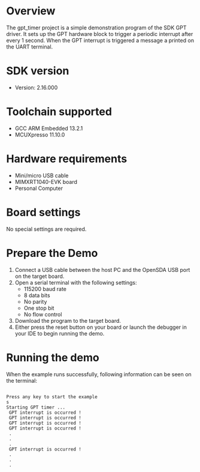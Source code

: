 Overview
========
The gpt_timer project is a simple demonstration program of the SDK GPT driver. It sets up the GPT
hardware block to trigger a periodic interrupt after every 1 second. When the GPT interrupt is triggered
a message a printed on the UART terminal.

SDK version
===========
- Version: 2.16.000

Toolchain supported
===================
- GCC ARM Embedded  13.2.1
- MCUXpresso  11.10.0

Hardware requirements
=====================
- Mini/micro USB cable
- MIMXRT1040-EVK board
- Personal Computer

Board settings
==============
No special settings are required.

Prepare the Demo
================
1.  Connect a USB cable between the host PC and the OpenSDA USB port on the target board.
2.  Open a serial terminal with the following settings:
    - 115200 baud rate
    - 8 data bits
    - No parity
    - One stop bit
    - No flow control
3.  Download the program to the target board.
4.  Either press the reset button on your board or launch the debugger in your IDE to begin running the demo.

Running the demo
================
When the example runs successfully, following information can be seen on the terminal:

~~~~~~~~~~~~~~~~~~~~~

Press any key to start the example
s
Starting GPT timer ...
 GPT interrupt is occurred !
 GPT interrupt is occurred !
 GPT interrupt is occurred !
 GPT interrupt is occurred !
 .
 .
 .
 GPT interrupt is occurred !
 .
 .
 .
~~~~~~~~~~~~~~~~~~~~~
